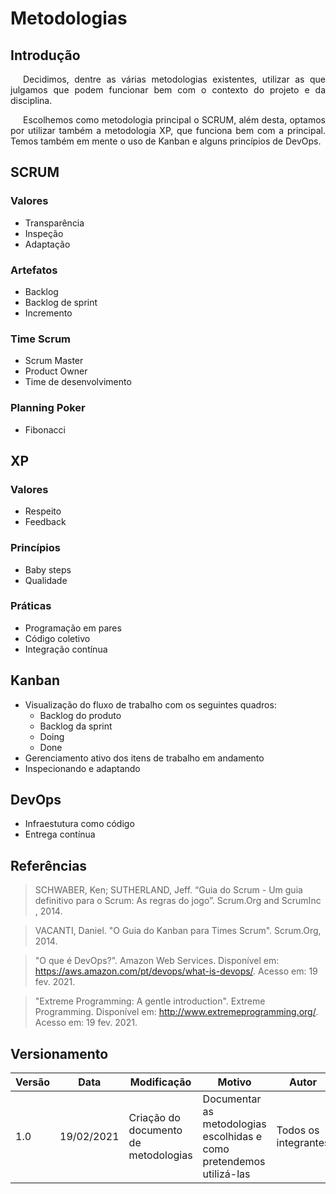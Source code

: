 # Metodologias

## Introdução

<p style="text-indent: 20px; text-align: justify">
Decidimos, dentre as várias metodologias existentes, utilizar as que julgamos que podem funcionar bem com o contexto do projeto e da disciplina. 
</p>

<p style="text-indent: 20px; text-align: justify">
Escolhemos como metodologia principal o SCRUM, além desta, optamos por utilizar também a metodologia XP, que funciona bem com a principal. Temos também em mente o uso de Kanban e alguns princípios de DevOps.
</p>

## SCRUM

### Valores

- Transparência
- Inspeção
- Adaptação

### Artefatos

- Backlog
- Backlog de sprint
- Incremento

### Time Scrum

- Scrum Master
- Product Owner
- Time de desenvolvimento

### Planning Poker

- Fibonacci

## XP

### Valores

- Respeito
- Feedback 

### Princípios

- Baby steps
- Qualidade

### Práticas

- Programação em pares
- Código coletivo
- Integração contínua

## Kanban

- Visualização do fluxo de trabalho com os seguintes quadros:
    - Backlog do produto
    - Backlog da sprint
    - Doing
    - Done
- Gerenciamento ativo dos itens de trabalho em andamento
- Inspecionando e adaptando

## DevOps

- Infraestutura como código
- Entrega contínua

## Referências

>SCHWABER, Ken; SUTHERLAND, Jeff. “Guia do Scrum - Um guia definitivo para o Scrum: As regras do jogo”. Scrum.Org and ScrumInc , 2014.

>VACANTI, Daniel. "O Guia do Kanban para Times Scrum". Scrum.Org, 2014.

> "O que é DevOps?". Amazon Web Services. Disponível em: https://aws.amazon.com/pt/devops/what-is-devops/. Acesso em: 19 fev. 2021.

> "Extreme Programming: A gentle introduction". Extreme Programming. Disponível em: http://www.extremeprogramming.org/. Acesso em: 19 fev. 2021.


## Versionamento
 Versão | Data       | Modificação                    | Motivo | Autor         |
| ------ | ---------- | -------------------------------| ------ | ------------- |
| 1.0 | 19/02/2021 | Criação do documento de metodologias | Documentar as metodologias escolhidas e como pretendemos utilizá-las | Todos os integrantes |
